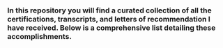 <h3>In this repository you will find a curated collection of all the certifications, transcripts, and letters of recommendation I have received. Below is a comprehensive list detailing these accomplishments. </h3>
